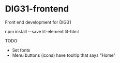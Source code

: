 # DIG31-frontend
Front end development for DIG31

npm install --save lit-element lit-html

TODO
- Set fonts
- Menu buttons (icons) have tooltip that says "Home"